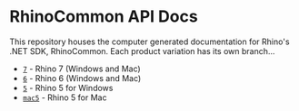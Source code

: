 # RhinoCommon API Docs

This repository houses the computer generated documentation for Rhino's .NET SDK, RhinoCommon. Each product variation has its own branch...

* [`7`](../../tree/7) - Rhino 7 (Windows and Mac)
* [`6`](../../tree/6) - Rhino 6 (Windows and Mac)
* [`5`](../../tree/5) - Rhino 5 for Windows
* [`mac5`](../../tree/mac5) - Rhino 5 for Mac
